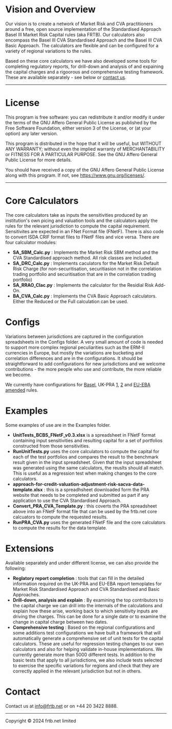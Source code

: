 Vision and Overview
===
Our vision is to create a network of Market Risk and CVA practitioners around a free, open source implementation of the Standardised Approach Basel III Market Risk Capital rules (aka FRTB).  Our calculators also encompass the Basel III CVA Standardised Approach and the Basel III CVA Basic Approach.  The calculators are flexible and can be configured for a variety of regional variations to the rules.

Based on these core calculators we have also developed some tools for completing regulatory reports, for drill-down and analysis of and expaining the capital charges and a rigoorous and comprehensive testing framework.  These are available separately - see below or [contact us](mailto:info@frtb.net).

---
License
===
This program is free software: you can redistribute it and/or modify it under the terms of the GNU Affero General Public License as published by the Free Software Foundation, either version 3 of the License, or (at your option) any later version.

This program is distributed in the hope that it will be useful, but WITHOUT ANY WARRANTY; without even the implied warranty of MERCHANTABILITY or FITNESS FOR A PARTICULAR PURPOSE.  See the GNU Affero General Public License for more details.

You should have received a copy of the GNU Affero General Public License along with this program.  If not, see <https://www.gnu.org/licenses/>.
___


Core Calculators
===
The core calculators take as inputs the sensitivities produced by an institution's own picing and valuation tools and the calculators apply the rules for the relevant jurisdiction to compute the capital requirement.  Sensitivites are expected in an FNet Format file (FNetF).  There is also code to convert ISDA CRIF format files to FNetF files and vice versa.  There are four calculator modules:
* **SA_SBM_Calc.py** : Implements the Market Risk SBM method and the CVA Standardised approach method.  All risk classes are included.
* **SA_DRC_Calc.py** : Implements caculators for the Market Risk Default Risk Charge (for non-securitisation, securitiasion not in the correlation trading portfolio and securitisation that are in the correlation trading portfolio)
* **SA_RRAO_Clac.py** : Implements the calculator for the Residial Risk Add-On.
* **BA_CVA_Calc.py** : Implements the CVA Basic Approach calculators.  Either the Reduced or the Full calculation can be used.

Configs
===
Variations between jurisdictions are captured in the configuration spreadsheets in the Configs folder.  A very small amount of code is needed to support more complex regional peculiarities such as the ERM-II currencies in Europe, but mostly the variations are bucketing and correlation differences and are in the configurations.  It should be straightforward to add configurations for new jurisdictions and we welcome contributions - the more people who use and contribute, the more reliable we become.

We currently have configurations for [Basel](https://www.bis.org/basel_framework/standard/MAR), UK-PRA [1](https://www.bankofengland.co.uk/prudential-regulation/publication/2023/december/implementation-of-the-basel-3-1-standards-near-final-policy-statement-part-1), [2](https://www.bankofengland.co.uk/prudential-regulation/publication/2024/september/implementation-of-the-basel-3-1-standards-near-final-policy-statement-part-2) and [EU-EBA](https://eur-lex.europa.eu/legal-content/EN/TXT/?uri=CELEX%3A02013R0575-20240709) [amended](https://data.consilium.europa.eu/doc/document/ST-15883-2023-INIT/en/pdf) rules.

Examples
===
Some examples of use are in the Examples folder.
* **UnitTests_BCBS_FNetF_v0.3.xlsx** is a spreadsheet in FNetF format containing input sensitivities and resulting capital for a set of portfolios constructed from those sensitivities.
* **RunUnitTests.py** uses the core calculators to compute the capital for each of the test portfolios and compares the result to the benchmark result given in the input spreadsheet.  Given that the input spreadsheet was generated using the same calculators, the reuslts should all match.  This is useful as a regression test when making changes to the core calculators.
* **approach-for-credit-valuation-adjustment-risk-sacva-data-template.xlsx** : this is a spreadhsheet downloaded form the PRA website that needs to be completed and submitted as part if any application to use the CVA Standardised Approach.
* **Convert_PRA_CVA_Template.py** : this coverts the PRA spreadsheet above into an FNetF format file that can be used by the frtb.net core calcuators to compute the requested results.
* **RunPRA_CVA.py** uses the generated FNetF file and the core calculators to compute the results for the data template.

Extensions
===
Available separately and under different license, we can also provide the following:
* **Reglatory report completion** : tools that can fill in the detailed information required on the UK-PRA and EU-EBA report temoplates for Market Risk Standardised Approach and CVA Standardised and Basic Approaches.
* **Drill-down, analysis and explain** : By examining the top contributors to the capital charge we can drill into the internals of the calculations and explain how these arise, working back to which sensitivity inputs are driving the charges.  This can be done for a single date or to examine the change in capital charge between two dates.
* **Comprehensive testing** : Based on the regional configurations and some additions test configurations we have built a framework that will automatically generate a comprehensive set of unit tests for the capital calculators.  These are useful for regression testing changes to our own calculators and also for helping validate in-house implementations.  We currently generate more than 5000 different tests.  In addition to the basic tests that apply to all jurisdictions, we also include tests selected to exercise the specific variations for regions and check that they are correctly applied in the relevant jurisdiction but not in others.

Contact
===
Contact us at <info@frtb.net> or on +44 20 3422 8888.

---
Copyright © 2024 frtb.net limited

